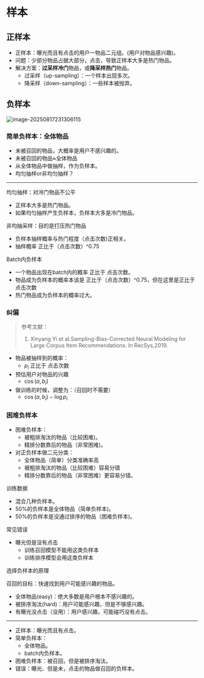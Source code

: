 # 样本

## 正样本

- 正样本：曝光而且有点击的用户一物品二元组。(用户对物品感兴趣)。
- 问题：少部分物品占据大部分，点击，导致正样本大多是热门物品。
- 解决方案：**过采样冷门**物品，或**降采样热门**物品。
  - 过采样（up-sampling）：一个样本出现多次。
  - 降采样（down-sampling）：一些样本被抛弃。

## 负样本

![image-20250817231306115](https://gcore.jsdelivr.net/gh/davidliuk/images@master/image-20250817231306115.png)

### 简单负样本：全体物品

- 未被召回的物品，大概率是用户不感兴趣的。
- 未被召回的物品≈全体物品
- 从全体物品中做抽样，作为负样本。
- 均匀抽样or非均匀抽样？

---

均匀抽样：对冷门物品不公平

- 正样本大多是热门物品。
- 如果均匀抽样产生负样本，负样本大多是冷门物品。

非均抽采样：目的是打压热门物品

- 负样本抽样概率与热门程度（点击次数)正相关。
- 抽样概率 正比于（点击次数）^0.75

Batch内负样本

- 一个物品出现在batch内的概率 正比于 点击次数。
- 物品成为负样本的概率本该是 正比于（点击次数）^0.75，但在这里是正比于 点击次数
- 热门物品成为负样本的概率过大。

### 纠偏

> 参考文献：
> 
> 1. Xinyang Yi et al.Sampling-Bias-Corrected Neural Modeling for Large Corpus Item Recommendations. In RecSys,2019.

- 物品被抽样到的概率：
  - $p_i$ 正比于 点击次数
- 预估用户对物品的兴趣
  - $\cos(a,b_i)$
- 做训练的时候，调整为：（召回时不需要）
  - $\cos(a,b_i)-\log p_i$

### 困难负样本

- 困难负样本：
  - 被粗排淘汰的物品（比较困难)。
  - 精排分数靠后的物品（非常困难)。
- 对正负样本做二元分类：
  - 全体物品（简单）分类准确率高
  - 被粗排淘汰的物品（比较困难）容易分错
  - 精排分数靠后的物品（非常困难）更容易分错。

训练数据

- 混合几种负样本。
- 50%的负样本是全体物品（简单负样本)。
- 50%的负样本是没通过排序的物品（困难负样本)。

常见错误

- 曝光但是没有点击
  - 训练召回模型不能用这类负样本
  - 训练排序模型会用这类负样本

选择负样本的原理

召回的目标：快速找到用户可能感兴趣的物品。

- 全体物品(easy)：绝大多数是用户根本不感兴趣的。
- 被排序淘汰(hard)：用户可能感兴趣，但是不够感兴趣。
- 有曝光没点击（没用）：用户感兴趣，可能碰巧没有点击。

---

- 正样本：曝光而且有点击。
- 简单负样本：
  - 全体物品。
  - batch内负样本。
- 困难负样本：被召回，但是被排序淘汰。
- 错误：曝光、但是未，点击的物品做召回的负样本。